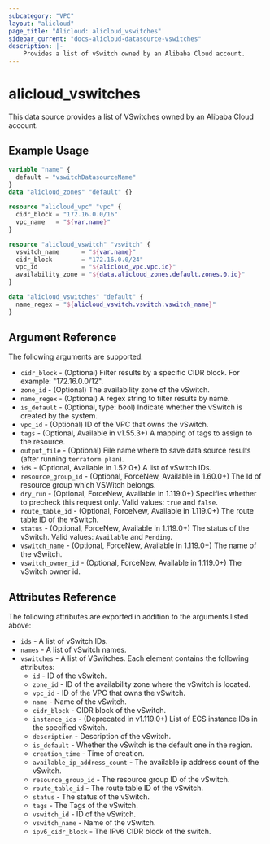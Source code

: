 ```yaml
---
subcategory: "VPC"
layout: "alicloud"
page_title: "Alicloud: alicloud_vswitches"
sidebar_current: "docs-alicloud-datasource-vswitches"
description: |-
    Provides a list of vSwitch owned by an Alibaba Cloud account.
---
```


# alicloud_vswitches

This data source provides a list of VSwitches owned by an Alibaba Cloud account.

## Example Usage

```terraform
variable "name" {
  default = "vswitchDatasourceName"
}
data "alicloud_zones" "default" {}

resource "alicloud_vpc" "vpc" {
  cidr_block = "172.16.0.0/16"
  vpc_name   = "${var.name}"
}

resource "alicloud_vswitch" "vswitch" {
  vswitch_name      = "${var.name}"
  cidr_block        = "172.16.0.0/24"
  vpc_id            = "${alicloud_vpc.vpc.id}"
  availability_zone = "${data.alicloud_zones.default.zones.0.id}"
}

data "alicloud_vswitches" "default" {
  name_regex = "${alicloud_vswitch.vswitch.vswitch_name}"
}
```

## Argument Reference

The following arguments are supported:

* `cidr_block` - (Optional) Filter results by a specific CIDR block. For example: "172.16.0.0/12".
* `zone_id` - (Optional) The availability zone of the vSwitch.
* `name_regex` - (Optional) A regex string to filter results by name.
* `is_default` - (Optional, type: bool) Indicate whether the vSwitch is created by the system.
* `vpc_id` - (Optional) ID of the VPC that owns the vSwitch.
* `tags` - (Optional, Available in v1.55.3+) A mapping of tags to assign to the resource.
* `output_file` - (Optional) File name where to save data source results (after running `terraform plan`).
* `ids` - (Optional, Available in 1.52.0+) A list of vSwitch IDs.
* `resource_group_id` - (Optional, ForceNew, Available in 1.60.0+) The Id of resource group which VSWitch belongs.
* `dry_run` - (Optional, ForceNew, Available in 1.119.0+) Specifies whether to precheck this request only. Valid values: `true` and `false`.
* `route_table_id` - (Optional, ForceNew, Available in 1.119.0+) The route table ID of the vSwitch.
* `status` - (Optional, ForceNew, Available in 1.119.0+) The status of the vSwitch. Valid values: `Available` and `Pending`.
* `vswitch_name` - (Optional, ForceNew, Available in 1.119.0+) The name of the vSwitch.
* `vswitch_owner_id` - (Optional, ForceNew, Available in 1.119.0+) The vSwitch owner id.

## Attributes Reference

The following attributes are exported in addition to the arguments listed above:

* `ids` - A list of vSwitch IDs.
* `names` - A list of vSwitch names.
* `vswitches` - A list of VSwitches. Each element contains the following attributes:
  * `id` - ID of the vSwitch.
  * `zone_id` - ID of the availability zone where the vSwitch is located.
  * `vpc_id` - ID of the VPC that owns the vSwitch.
  * `name` - Name of the vSwitch.
  * `cidr_block` - CIDR block of the vSwitch.
  * `instance_ids` - (Deprecated in v1.119.0+) List of ECS instance IDs in the specified vSwitch.
  * `description` - Description of the vSwitch.
  * `is_default` - Whether the vSwitch is the default one in the region.
  * `creation_time` - Time of creation.
  * `available_ip_address_count` - The available ip address count of the vSwitch.
  * `resource_group_id` - The resource group ID of the vSwitch.
  * `route_table_id` - The route table ID of the vSwitch.
  * `status` - The status of the vSwitch.
  * `tags` - The Tags of the vSwitch.
  * `vswitch_id` - ID of the vSwitch.
  * `vswitch_name` - Name of the vSwitch.
  * `ipv6_cidr_block` - The IPv6 CIDR block of the switch.
